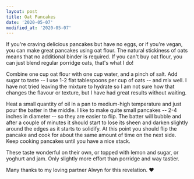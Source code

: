 ```yaml
---
layout: post
title: Oat Pancakes
date: '2020-05-07'
modified_at: '2020-05-07'
---
```


If you're craving delicious pancakes but have no eggs, or if you're vegan, you can make great pancakes using oat flour. The natural stickiness of oats means that no additional binder is required. If you can't buy oat flour, you can just blend regular porridge oats, that's what I do!

Combine one cup oat flour with one cup water, and a pinch of salt. Add sugar to taste -- I use 1-2 flat tablespoons per cup of oats -- and mix well. I have not tried leaving the mixture to hydrate so I am not sure how that changes the flavour or texture, but I have had great results without waiting.

Heat a small quantity of oil in a pan to medium-high temperature and just pour the batter in the middle. I like to make quite small pancakes -- 2-4 inches in diameter -- so they are easier to flip. The batter will bubble and after a couple of minutes it should start to lose its sheen and darken slightly around the edges as it starts to solidify. At this point you should flip the pancake and cook for about the same amount of time on the next side. Keep cooking pancakes until you have a nice stack.

These taste wonderful on their own, or topped with lemon and sugar, or yoghurt and jam. Only slightly more effort than porridge and way tastier.

Many thanks to my loving partner Alwyn for this revelation. ❤️
